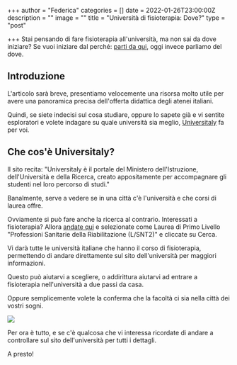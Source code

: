 +++
author = "Federica"
categories = []
date = 2022-01-26T23:00:00Z
description = ""
image = ""
title = "Università di fisioterapia: Dove?"
type = "post"

+++
Stai pensando di fare fisioterapia all'università, ma non sai da dove iniziare? Se vuoi iniziare dal perché: [parti da qui](https://fisioblog.netlify.app/perche-fare-il-fisioterapista-nel-2022/ "Perché fare il fisioterapista"), oggi invece parliamo del dove.

## Introduzione

L'articolo sarà breve, presentiamo velocemente una risorsa molto utile per avere una panoramica precisa dell'offerta didattica degli atenei italiani.

Quindi, se siete indecisi sul cosa studiare, oppure lo sapete già e vi sentite esploratori e volete indagare su quale università sia meglio, [Universitaly](https://www.universitaly.it/index.php/ "Universitaly") fa per voi.

## Che cos'è Universitaly?

Il sito recita: "Universitaly è il portale del Ministero dell'Istruzione, dell'Università e della Ricerca, creato appositamente per accompagnare gli studenti nel loro percorso di studi."

Banalmente, serve a vedere se in una città c'è l'università e che corsi di laurea offre.

Ovviamente si può fare anche la ricerca al contrario. Interessati a fisioterapia? Allora [andate qui](https://www.universitaly.it/index.php/cercacorsi/universita "Cerca Corsi") e selezionate come Laurea di Primo Livello "Professioni Sanitarie della Riabilitazione (L/SNT2)" e cliccate su Cerca.

Vi darà tutte le università italiane che hanno il corso di fisioterapia, permettendo di andare direttamente sul sito dell'università per maggiori informazioni.

Questo può aiutarvi a scegliere, o addirittura aiutarvi ad entrare a fisioterapia nell'università a due passi da casa.

Oppure semplicemente volete la conferma che la facoltà ci sia nella città dei vostri sogni.

![](/images/brooke-cagle-g1kr4ozfoac-unsplash.jpg)

Per ora è tutto, e se c'è qualcosa che vi interessa ricordate di andare a controllare sul sito dell'università per tutti i dettagli.

A presto!